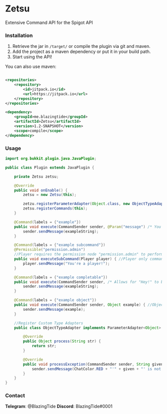 # Zetsu

Extensive Command API for the Spigot API

### Installation

1. Retrieve the jar in ``/target/`` or compile the plugin via git and maven.
2. Add the project as a maven dependency or put it in your build path.
3. Start using the API!

You can also use maven:

```xml

<repositories>
    <repository>
        <id>jitpack.io</id>
        <url>https://jitpack.io</url>
    </repository>
</repositories>

<dependency>
    <groupId>me.blazingtide</groupId>
    <artifactId>Zetsu</artifactId>
    <version>1.2-SNAPSHOT</version>
    <scope>compile</scope>
</dependency>
```

### Usage

```java
import org.bukkit.plugin.java.JavaPlugin;

public class Plugin extends JavaPlugin {

    private Zetsu zetsu;

    @Override
    public void onEnable() {
        zetsu = new Zetsu(this);

        zetzu.registerParameterAdapter(Object.class, new ObjectTypeAdapter());
        zetsu.registerCommands(this);
    }

    @Command(labels = {"example"})
    public void execute(CommandSender sender, @Param("message") /* You do not need @Param, but is used for help messages or it uses the class name. */ String exampleString) {
        sender.sendMessage(exampleString);
    }

    @Command(labels = {"example subcommand"})
    @Permissible("permission.admin")
    //Player requires the permission node "permission.admin" to perform this command
    public void executeSubCommand(Player player) { //Player only command
        player.sendMessage("You're a player!");
    }

    @Command(labels = {"example completable"})
    public void execute(CommandSender sender, /* Allows for "Hey!" to be tab completable */ @Completable({"Hey!"}) String exampleString) {
        sender.sendMessage(exampleString);
    }

    @Command(labels = {"example object"})
    public void execute(CommandSender sender, Object example) { //Object paraam type
        sender.sendMessage(example);
    }

    //Register Custom Type Adapters
    public class ObjectTypeAdapter implements ParameterAdapter<Object> {

        @Override
        public Object process(String str) {
            return str;
        }

        @Override
        public void processException(CommandSender sender, String given, Exception exception) {
            sender.sendMessage(ChatColor.RED + "'" + given + "' is not a valid object.");
        }
    }
}
```

### Contact

**Telegram**: @BlazingTide
**Discord**:  BlazingTide#0001

